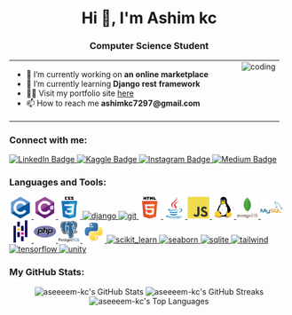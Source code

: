 <h1 align="center">Hi 👋, I'm Ashim kc</h1>
<h3 align="center">Computer Science Student</h3>


<table style="width: 100%; border-collapse: collapse;">
  <tr>
    <td style="vertical-align: top; padding-right: 40px;">
      <ul>
        <li>🔭 I’m currently working on <strong>an online marketplace</strong></li>
        <li>🌱 I’m currently learning <strong>Django rest framework</strong></li>
        <li>👨‍💻 Visit my portfolio site <a href="https://ashimkchhetri.com.np">here</a></li>
        <li>📫 How to reach me <strong>ashimkc7297@gmail.com</strong></li>
      </ul>
    </td>
    <td style="vertical-align: top; padding-left: 20px;">
      <img alt="coding" width="400" src="https://media.giphy.com/media/v1.Y2lkPTc5MGI3NjExOWR3cnRxcmRqOTBvc2t2NHAzbXBmcTNpOG03dXlubnd0b3k2cWlxeSZlcD12MV9pbnRlcm5hbF9naWZfYnlfaWQmY3Q9Zw/xUA7b8VnHVOMeTawFO/giphy.gif">
    </td>
  </tr>
</table>

<h3 align="left">Connect with me:</h3>
<p align="left">
  <a href="https://linkedin.com/in/ashim-kc-643501231" target="_blank">
    <img src="https://img.shields.io/badge/LinkedIn-Ashim%20KC-blue?style=flat-square&logo=linkedin" alt="LinkedIn Badge"/>
  </a>
  <a href="https://kaggle.com/ashimkc" target="_blank">
    <img src="https://img.shields.io/badge/Kaggle-Ashim%20KC-blue?style=flat-square&logo=kaggle" alt="Kaggle Badge"/>
  </a>
  <a href="https://instagram.com/aseeeem_12" target="_blank">
    <img src="https://img.shields.io/badge/Instagram-aseeeem_12-red?style=flat-square&logo=instagram" alt="Instagram Badge"/>
  </a>
  <a href="https://medium.com/@ashimkc7297" target="_blank">
    <img src="https://img.shields.io/badge/Medium-@ashimkc7297-black?style=flat-square&logo=medium" alt="Medium Badge"/>
  </a>
</p>

<h3 align="left">Languages and Tools:</h3>
<p align="left"> <a href="https://www.cprogramming.com/" target="_blank" rel="noreferrer"> <img src="https://raw.githubusercontent.com/devicons/devicon/master/icons/c/c-original.svg" alt="c" width="40" height="40"/> </a> <a href="https://www.w3schools.com/cs/" target="_blank" rel="noreferrer"> <img src="https://raw.githubusercontent.com/devicons/devicon/master/icons/csharp/csharp-original.svg" alt="csharp" width="40" height="40"/> </a> <a href="https://www.w3schools.com/css/" target="_blank" rel="noreferrer"> <img src="https://raw.githubusercontent.com/devicons/devicon/master/icons/css3/css3-original-wordmark.svg" alt="css3" width="40" height="40"/> </a> <a href="https://www.djangoproject.com/" target="_blank" rel="noreferrer"> <img src="https://cdn.worldvectorlogo.com/logos/django.svg" alt="django" width="40" height="40"/> </a> <a href="https://git-scm.com/" target="_blank" rel="noreferrer"> <img src="https://www.vectorlogo.zone/logos/git-scm/git-scm-icon.svg" alt="git" width="40" height="40"/> </a> <a href="https://www.w3.org/html/" target="_blank" rel="noreferrer"> <img src="https://raw.githubusercontent.com/devicons/devicon/master/icons/html5/html5-original-wordmark.svg" alt="html5" width="40" height="40"/> </a> <a href="https://www.java.com" target="_blank" rel="noreferrer"> <img src="https://raw.githubusercontent.com/devicons/devicon/master/icons/java/java-original.svg" alt="java" width="40" height="40"/> </a> <a href="https://developer.mozilla.org/en-US/docs/Web/JavaScript" target="_blank" rel="noreferrer"> <img src="https://raw.githubusercontent.com/devicons/devicon/master/icons/javascript/javascript-original.svg" alt="javascript" width="40" height="40"/> </a> <a href="https://www.linux.org/" target="_blank" rel="noreferrer"> <img src="https://raw.githubusercontent.com/devicons/devicon/master/icons/linux/linux-original.svg" alt="linux" width="40" height="40"/> </a> <a href="https://www.mongodb.com/" target="_blank" rel="noreferrer"> <img src="https://raw.githubusercontent.com/devicons/devicon/master/icons/mongodb/mongodb-original-wordmark.svg" alt="mongodb" width="40" height="40"/> </a> <a href="https://www.mysql.com/" target="_blank" rel="noreferrer"> <img src="https://raw.githubusercontent.com/devicons/devicon/master/icons/mysql/mysql-original-wordmark.svg" alt="mysql" width="40" height="40"/> </a> <a href="https://pandas.pydata.org/" target="_blank" rel="noreferrer"> <img src="https://raw.githubusercontent.com/devicons/devicon/2ae2a900d2f041da66e950e4d48052658d850630/icons/pandas/pandas-original.svg" alt="pandas" width="40" height="40"/> </a> <a href="https://www.php.net" target="_blank" rel="noreferrer"> <img src="https://raw.githubusercontent.com/devicons/devicon/master/icons/php/php-original.svg" alt="php" width="40" height="40"/> </a> <a href="https://www.postgresql.org" target="_blank" rel="noreferrer"> <img src="https://raw.githubusercontent.com/devicons/devicon/master/icons/postgresql/postgresql-original-wordmark.svg" alt="postgresql" width="40" height="40"/> </a> <a href="https://www.python.org" target="_blank" rel="noreferrer"> <img src="https://raw.githubusercontent.com/devicons/devicon/master/icons/python/python-original.svg" alt="python" width="40" height="40"/> </a> <a href="https://scikit-learn.org/" target="_blank" rel="noreferrer"> <img src="https://upload.wikimedia.org/wikipedia/commons/0/05/Scikit_learn_logo_small.svg" alt="scikit_learn" width="40" height="40"/> </a> <a href="https://seaborn.pydata.org/" target="_blank" rel="noreferrer"> <img src="https://seaborn.pydata.org/_images/logo-mark-lightbg.svg" alt="seaborn" width="40" height="40"/> </a> <a href="https://www.sqlite.org/" target="_blank" rel="noreferrer"> <img src="https://www.vectorlogo.zone/logos/sqlite/sqlite-icon.svg" alt="sqlite" width="40" height="40"/> </a> <a href="https://tailwindcss.com/" target="_blank" rel="noreferrer"> <img src="https://www.vectorlogo.zone/logos/tailwindcss/tailwindcss-icon.svg" alt="tailwind" width="40" height="40"/> </a> <a href="https://www.tensorflow.org" target="_blank" rel="noreferrer"> <img src="https://www.vectorlogo.zone/logos/tensorflow/tensorflow-icon.svg" alt="tensorflow" width="40" height="40"/> </a> <a href="https://unity.com/" target="_blank" rel="noreferrer"> <img src="https://www.vectorlogo.zone/logos/unity3d/unity3d-icon.svg" alt="unity" width="40" height="40"/> </a> </p>

<h3 align="left">My GitHub Stats:</h3>
<div align="center">
  <img src="https://github-readme-stats.vercel.app/api?username=aseeeem-kc&show_icons=true&theme=dark" alt="aseeeem-kc's GitHub Stats" width="400"/>
  <img src="https://github-readme-streak-stats.herokuapp.com/?user=aseeeem-kc&theme=dark" alt="aseeeem-kc's GitHub Streaks" width="400"/>
  <img src="https://github-readme-stats.vercel.app/api/top-langs?username=aseeeem-kc&show_icons=true&theme=dark&layout=compact" alt="aseeeem-kc's Top Languages" width="400"/>
</div>
